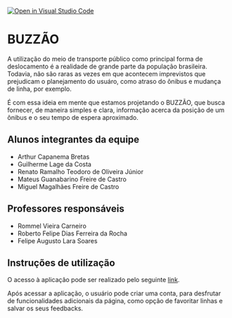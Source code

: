 [![Open in Visual Studio Code](https://classroom.github.com/assets/open-in-vscode-c66648af7eb3fe8bc4f294546bfd86ef473780cde1dea487d3c4ff354943c9ae.svg)](https://classroom.github.com/online_ide?assignment_repo_id=8476206&assignment_repo_type=AssignmentRepo)
# BUZZÃO
A utilização do meio de transporte público como principal forma de deslocamento é a realidade de grande parte da população brasileira. Todavia, não são raras as vezes em que acontecem imprevistos que prejudicam o planejamento do usuáro, como atraso do ônibus e mudança de linha, por exemplo. 

É com essa ideia em mente que estamos projetando o BUZZÃO, que busca fornecer, de maneira simples e clara, informação acerca da posição de um ônibus e o seu tempo de espera aproximado.

## Alunos integrantes da equipe

* Arthur Capanema Bretas
* Guilherme Lage da Costa
* Renato Ramalho Teodoro de Oliveira Júnior
* Mateus Guanabarino Freire de Castro
* Miguel Magalhães Freire de Castro

## Professores responsáveis

* Rommel Vieira Carneiro
* Roberto Felipe Dias Ferreira da Rocha
* Felipe Augusto Lara Soares

## Instruções de utilização

O acesso à aplicação pode ser realizado pelo seguinte [link](https://icei-puc-minas-pples-ti.github.io/plf-es-2022-2-ti1-7924100-mobilidade-urbana/).

Após acessar a aplicação, o usuário pode criar uma conta, para desfrutar de funcionalidades adicionais da página, como opção de favoritar linhas e salvar os seus feedbacks.
